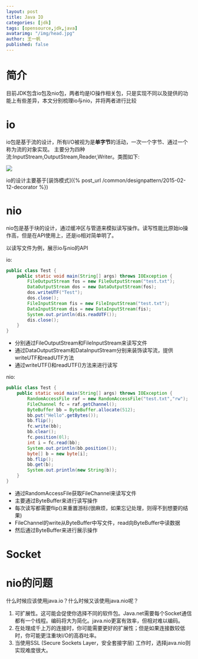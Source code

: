 ```yaml
---
layout: post
title: Java IO
categories: [jdk]
tags: [opensource,jdk,java]
avatarimg: "/img/head.jpg"
author: 王一帆
published: false
---
```


# 简介

目前JDK包含io包及nio包，两者均是IO操作相关包，只是实现不同以及提供的功能上有些差异，本文分别梳理io与nio，并将两者进行比较

# io

io包是基于流的设计，所有I/O被视为是**单字节**的活动，一次一个字节、通过一个称为流的对象实现。
主要分为四种流:InputStream,OutputStream,Reader,Writer。类图如下:

![]({{site.CDN_PATH}})

io的设计主要基于[装饰模式]({% post_url /common/designpattern/2015-02-12-decorator %})

# nio

nio包是基于块的设计，通过缓冲区与管道来模拟读写操作。读写性能比原始io操作高，但是在API使用上，还是io相对简单明了。

以读写文件为例，展示io与nio的API

io:

```java
public class Test {
    public static void main(String[] args) throws IOException {
        FileOutputStream fos = new FileOutputStream("test.txt");
        DataOutputStream dos = new DataOutputStream(fos);
        dos.writeUTF("Test");
        dos.close();
        FileInputStream fis = new FileInputStream("test.txt");
        DataInputStream dis = new DataInputStream(fis);
        System.out.println(dis.readUTF());
        dis.close();
    }
}
```

- 分别通过FileOutputStream和FileInputStream来读写文件
- 通过DataOutputStream和DataInputStream分别来装饰读写流，提供writeUTF和readUTF方法
- 通过writeUTF()和readUTF()方法来进行读写

nio:

```java
public class Test {
    public static void main(String[] args) throws IOException {
        RandomAccessFile raf = new RandomAccessFile("test.txt","rw");
        FileChannel fc = raf.getChannel();
        ByteBuffer bb = ByteBuffer.allocate(512);
        bb.put("Hello".getBytes());
        bb.flip();
        fc.write(bb);
        bb.clear();
        fc.position(0l);
        int i = fc.read(bb);
        System.out.println(bb.position());
        byte[] b = new byte[i];
        bb.flip();
        bb.get(b);
        System.out.println(new String(b));
    }
}
```

- 通过RandomAccessFile获取FileChannel来读写文件
- 主要通过ByteBuffer来进行读写操作
- 每次读写都需要flip()来重置游标(很麻烦，如果忘记处理，则得不到想要的结果)
- FileChannel的write从ByteBuffer中写文件，read向ByteBuffer中读数据
- 然后通过ByteBuffer来进行展示操作

# Socket

# nio的问题

什么时候应该使用java.io？什么时候又该使用java.nio呢？

1. 可扩展性。这可能会促使你选择不同的软件包。Java.net需要每个Socket通信都有一个线程。编码将大为简化。java.nio更富有效率，但相对难以编码。
2. 在处理成千上万的连接时，你可能需要更好的扩展性；但是如果连接数较低时，你可能更注重块I/O的高吞吐率。
3. 当使用SSL (Secure Sockets Layer，安全套接字层) 工作时，选择java.nio则实现难度很大。

